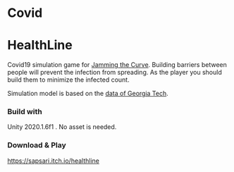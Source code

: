 # Covid

# HealthLine
Covid19 simulation game for [Jamming the Curve](https://itch.io/jam/jamming-the-curve). Building barriers between people will prevent the infection from spreading. As the player you should build them to minimize the infected count.

Simulation model is based on the [data  of Georgia Tech](%5Bhttps://github.com/GT-DILAC/unityengine%5D%28https://github.com/GT-DILAC/unityengine%29%E2%80%8B).

### Build with
Unity 2020.1.6f1 . No asset is needed.

### Download & Play
https://sapsari.itch.io/healthline
